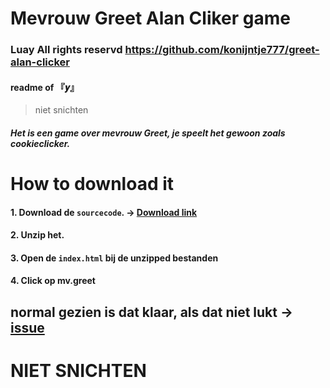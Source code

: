 # Mevrouw Greet Alan Cliker game
### Luay All rights reservd https://github.com/konijntje777/greet-alan-clicker
#### readme of 『𝒚』
> niet snichten
##### Het is een game over mevrouw Greet, je speelt het gewoon zoals cookieclicker.
# How to download it
#### 1. Download de `sourcecode`. → [Download link]([https://pages.github.com/](https://github.com/konijntje777/greet-alen-clicker/archive/refs/heads/main.zip)) 
#### 2. Unzip het.
#### 3. Open de `index.html` bij de unzipped bestanden
#### 4. Click op mv.greet
## normal gezien is dat klaar, als dat niet lukt → [issue](https://github.com/konijntje777/greet-alen-clicker/issues/new/choose)
# NIET SNICHTEN
